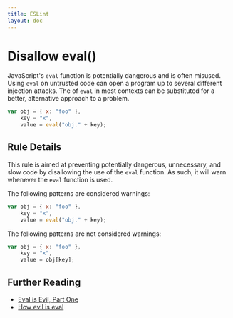 ```yaml
---
title: ESLint
layout: doc
---
```

<!-- Note: No pull requests accepted for this file. See README.md in the root directory for details. -->
# Disallow eval()

JavaScript's `eval` function is potentially dangerous and is often misused. Using `eval` on untrusted code can open a program up to several different injection attacks. The of `eval` in most contexts can be substituted for a better, alternative approach to a problem.

```js
var obj = { x: "foo" },
    key = "x",
    value = eval("obj." + key);
```

## Rule Details

This rule is aimed at preventing potentially dangerous, unnecessary, and slow code by disallowing the use of the `eval` function. As such, it will warn whenever the `eval` function is used.

The following patterns are considered warnings:

```js
var obj = { x: "foo" },
    key = "x",
    value = eval("obj." + key);
```

The following patterns are not considered warnings:

```js
var obj = { x: "foo" },
    key = "x",
    value = obj[key];
```

## Further Reading

* [Eval is Evil, Part One](http://blogs.msdn.com/b/ericlippert/archive/2003/11/01/53329.aspx)
* [How evil is eval](http://javascriptweblog.wordpress.com/2010/04/19/how-evil-is-eval/)
